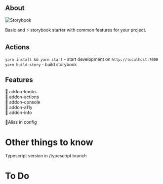 ## About

![Storybook](https://toastyboost.github.io/react-collapser/)

Basic and ⚡ storybook starter with common features for your project.

## Actions

`yarn install && yarn start` - start development on `http://localhost:7000`
`yarn build-story` - build storybook

## Features

🔹 addon-knobs  
🔀 addon-actions  
🔹 addon-console  
🔸 addon-a11y  
📄 addon-info

🔸Alias in config

# Other things to know

Typescript version in /typescript branch

# To Do
